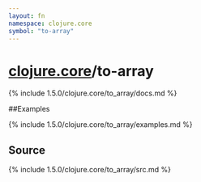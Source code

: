 ```yaml
---
layout: fn
namespace: clojure.core
symbol: "to-array"
---
```


# [clojure.core](../)/to-array

{% include 1.5.0/clojure.core/to_array/docs.md %}

##Examples

{% include 1.5.0/clojure.core/to_array/examples.md %}
## Source
{% include 1.5.0/clojure.core/to_array/src.md %}

